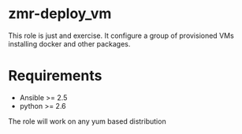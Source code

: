 # zmr-deploy_vm

This role is just and exercise. It configure a group of provisioned VMs installing docker and other packages.

# Requirements

* Ansible >= 2.5
* python >= 2.6

The role will work on any yum based distribution
